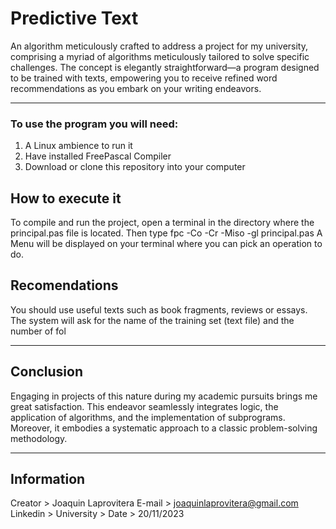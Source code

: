 # Predictive Text
An algorithm meticulously crafted to address a project for my university, comprising a myriad of algorithms meticulously tailored to solve specific challenges. The concept is elegantly straightforward—a program designed to be trained with texts, empowering you to receive refined word recommendations as you embark on your writing endeavors.

---

### To use the program you will need:
1. A Linux ambience to run it
2. Have installed FreePascal Compiler
3. Download or clone this repository into your computer


## How to execute it
To compile and run the project, open a terminal in the directory where the principal.pas file is located.
Then type fpc -Co -Cr -Miso -gl principal.pas
A Menu will be displayed on your terminal where you can pick an operation to do.

## Recomendations
You should use useful texts such as book fragments, reviews or essays.
The system will ask for the name of the training set (text file) and the number of fol

---

## Conclusion

Engaging in projects of this nature during my academic pursuits brings me great satisfaction. This endeavor seamlessly integrates logic, the application of algorithms, and the implementation of subprograms. Moreover, it embodies a systematic approach to a classic problem-solving methodology.

---

## Information

Creator    > Joaquin Laprovitera
E-mail     > joaquinlaprovitera@gmail.com
Linkedin   > [](https://www.linkedin.com/in/joaqu%C3%ADn-laprovitera-ojeda-b891031b3/)
University > [](https://www.fing.edu.uy/)
Date       > 20/11/2023
